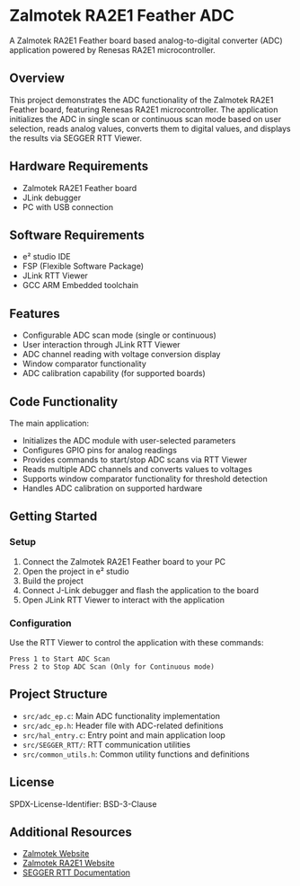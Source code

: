 # Zalmotek RA2E1 Feather ADC

A Zalmotek RA2E1 Feather board based analog-to-digital converter (ADC) application powered by Renesas RA2E1 microcontroller.

## Overview

This project demonstrates the ADC functionality of the Zalmotek RA2E1 Feather board, featuring Renesas RA2E1 microcontroller. The application initializes the ADC in single scan or continuous scan mode based on user selection, reads analog values, converts them to digital values, and displays the results via SEGGER RTT Viewer.

## Hardware Requirements

- Zalmotek RA2E1 Feather board 
- JLink debugger
- PC with USB connection

## Software Requirements

- e² studio IDE
- FSP (Flexible Software Package)
- JLink RTT Viewer
- GCC ARM Embedded toolchain

## Features

- Configurable ADC scan mode (single or continuous)
- User interaction through JLink RTT Viewer
- ADC channel reading with voltage conversion display
- Window comparator functionality
- ADC calibration capability (for supported boards)

## Code Functionality

The main application:
- Initializes the ADC module with user-selected parameters
- Configures GPIO pins for analog readings
- Provides commands to start/stop ADC scans via RTT Viewer
- Reads multiple ADC channels and converts values to voltages
- Supports window comparator functionality for threshold detection
- Handles ADC calibration on supported hardware

## Getting Started

### Setup

1. Connect the Zalmotek RA2E1 Feather board to your PC
2. Open the project in e² studio
3. Build the project
4. Connect J-Link debugger and flash the application to the board
5. Open JLink RTT Viewer to interact with the application

### Configuration

Use the RTT Viewer to control the application with these commands:

```
Press 1 to Start ADC Scan
Press 2 to Stop ADC Scan (Only for Continuous mode)
```

## Project Structure

- `src/adc_ep.c`: Main ADC functionality implementation
- `src/adc_ep.h`: Header file with ADC-related definitions
- `src/hal_entry.c`: Entry point and main application loop
- `src/SEGGER_RTT/`: RTT communication utilities
- `src/common_utils.h`: Common utility functions and definitions

## License

SPDX-License-Identifier: BSD-3-Clause

## Additional Resources

- [Zalmotek Website](https://zalmotek.com)
- [Zalmotek RA2E1 Website](https://zalmotek.com/products/RA2E1-Feather-SoM/)
- [SEGGER RTT Documentation](https://www.segger.com/products/debug-probes/j-link/technology/about-real-time-transfer/) 
